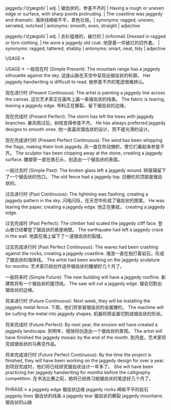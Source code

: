jaggedy:/ˈdʒæɡɪdi/ | adj. | 锯齿状的，参差不齐的 | Having a rough or uneven edge or surface, with sharp points protruding. | The coastline was jaggedy and dramatic. 海岸线崎岖不平，景色壮观。| synonyms: ragged, uneven, serrated, notched | antonyms: smooth, even, straight | adjective


jaggedy:/ˈdʒæɡɪdi/ | adj. | 衣衫褴褛的，破烂的 |  (informal) Dressed in ragged or torn clothing.  | He wore a jaggedy old coat. 他穿着一件破烂的旧外套。 | synonyms: ragged, tattered, shabby | antonyms: smart, neat, tidy | adjective



USAGE->

USAGE->
一般现在时 (Simple Present):
The mountain range has a jaggedy silhouette against the sky. 这座山脉在天空中呈现出锯齿状的轮廓。
Her jaggedy handwriting is difficult to read. 她参差不齐的笔迹很难辨认。


现在进行时 (Present Continuous):
The artist is painting a jaggedy line across the canvas.  这位艺术家正在画布上画一条锯齿状的线条。
The fabric is tearing, leaving a jaggedy edge. 布料正在撕裂，留下锯齿状的边缘。


现在完成时 (Present Perfect):
The storm has left the trees with jaggedy branches.  暴风雨过后，树枝变得参差不齐。
He has always preferred jaggedy designs to smooth ones. 他一直喜欢锯齿状的设计，而不是光滑的设计。


现在完成进行时 (Present Perfect Continuous):
The wind has been whipping the flags, making them look jaggedy. 风一直在吹动旗帜，使它们看起来参差不齐。
The sculptor has been chipping away at the stone, creating a jaggedy surface.  雕塑家一直在凿石头，创造出一个锯齿状的表面。


一般过去时 (Simple Past):
The broken glass left a jaggedy wound.  碎玻璃留下了一个锯齿状的伤口。
The old fence had a jaggedy top. 旧栅栏的顶部是锯齿状的。


过去进行时 (Past Continuous):
The lightning was flashing, creating a jaggedy pattern in the sky.  闪电闪烁，在天空中形成了锯齿状的图案。
He was tearing the paper, creating a jaggedy edge. 他正在撕纸， creating a jaggedy edge.


过去完成时 (Past Perfect):
The climber had scaled the jaggedy cliff face.  登山者已经攀登了锯齿状的悬崖峭壁。
The earthquake had left a jaggedy crack in the wall. 地震在墙上留下了一道锯齿状的裂缝。


过去完成进行时 (Past Perfect Continuous):
The waves had been crashing against the rocks, creating a jaggedy coastline.  海浪一直在拍打着岩石，形成了锯齿状的海岸线。
The artist had been working on the jaggedy sculpture for months. 艺术家已经创作这件锯齿状的雕塑好几个月了。


一般将来时 (Simple Future):
The new building will have a jaggedy roofline.  新建筑将有一个锯齿状的屋顶线。
The saw will cut a jaggedy edge. 锯会切割出锯齿状的边缘。


将来进行时 (Future Continuous):
Next week, they will be installing the jaggedy metal fence.  下周，他们将安装锯齿状的金属栅栏。
The machine will be cutting the metal into jaggedy shapes. 机器将把金属切割成锯齿状的形状。


将来完成时 (Future Perfect):
By next year, the erosion will have created a jaggedy landscape. 到明年，侵蚀将创造出一个锯齿状的景观。
The artist will have finished the jaggedy mosaic by the end of the month.  到月底，艺术家将完成锯齿状的马赛克作品。


将来完成进行时 (Future Perfect Continuous):
By the time the project is finished, they will have been working on the jaggedy design for over a year. 到项目完成时，他们将已经研究锯齿状设计一年多了。
She will have been practicing her jaggedy handwriting for months before the calligraphy competition.  在书法比赛之前，她将已经练习她锯齿状的笔迹好几个月了。



PHRASE->
a jaggedy edge  锯齿状边缘
jaggedy rocks 崎岖不平的岩石
jaggedy lines 锯齿状的线条
a jaggedy tear 锯齿状的撕裂
jaggedy mountains 锯齿状的山脉
